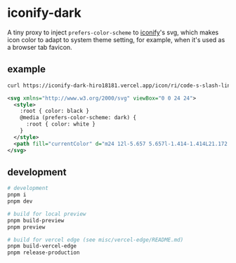 # iconify-dark

A tiny proxy to inject `prefers-color-scheme` to [iconify](https://github.com/iconify)'s svg,
which makes icon color to adapt to system theme setting, for example, when it's used as a browser tab favicon.

## example

```sh
curl https://iconify-dark-hiro18181.vercel.app/icon/ri/code-s-slash-line
```

```xml
<svg xmlns="http://www.w3.org/2000/svg" viewBox="0 0 24 24">
  <style>
    :root { color: black }
    @media (prefers-color-scheme: dark) {
      :root { color: white }
    }
  </style>
  <path fill="currentColor" d="m24 12l-5.657 5.657l-1.414-1.414L21.172 12l-4.243-4.243l1.414-1.414L24 12ZM2.828 12l4.243 4.243l-1.414 1.414L0 12l5.657-5.657L7.07 7.757L2.828 12Zm6.96 9H7.66l6.552-18h2.128L9.788 21Z"/>
</svg>
```

## development

```sh
# development
pnpm i
pnpm dev

# build for local preview
pnpm build-preview
pnpm preview

# build for vercel edge (see misc/vercel-edge/README.md)
pnpm build-vercel-edge
pnpm release-production
```
